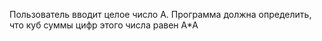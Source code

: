 Пользователь вводит целое число А. Программа должна определить, что куб суммы
цифр этого числа равен А*А

